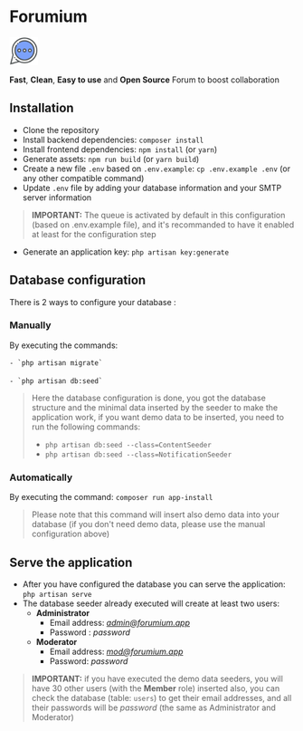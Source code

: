 # Forumium
<img src="./public/favicon.svg" width="50" />

**Fast**, **Clean**, **Easy to use** and **Open Source** Forum to boost collaboration


## Installation

- Clone the repository
- Install backend dependencies: `composer install`
- Install frontend dependencies: `npm install` (or `yarn`)
- Generate assets: `npm run build` (or `yarn build`)
- Create a new file `.env` based on `.env.example`: `cp .env.example .env` (or any other compatible command)
- Update `.env` file by adding your database information and your SMTP server information

> **IMPORTANT:** The queue is activated by default in this configuration (based on .env.example file), and it's recommanded to have it enabled at least for the configuration step
- Generate an application key: `php artisan key:generate`

## Database configuration 

There is 2 ways to configure your database : 

### Manually 

By executing the commands:

    - `php artisan migrate`

    - `php artisan db:seed`
    
> Here the database configuration is done, you got the database structure and the minimal data inserted by the seeder to make the application work, if you want demo data to be inserted, you need to run the following commands:
>    - `php artisan db:seed --class=ContentSeeder`
>    - `php artisan db:seed --class=NotificationSeeder`

### Automatically

By executing the command: `composer run app-install`

> Please note that this command will insert also demo data into your database (if you don't need demo data, please use the manual configuration above)

## Serve the application

- After you have configured the database you can serve the application: `php artisan serve`
- The database seeder already executed will create at least two users:
  - **Administrator** 
    - Email address: *admin@forumium.app*
    - Password : *password*
  - **Moderator** 
    - Email address: *mod@forumium.app*
    - Password: *password*

> **IMPORTANT:** if you have executed the demo data seeders, you will have 30 other users (with the **Member** role) inserted also, you can check the database (table: `users`) to get their email addresses, and all their passwords will be *password* (the same as Administrator and Moderator)
